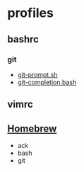 # profiles


## bashrc

### git
+ [git-prompt.sh](https://github.com/git/git/blob/master/contrib/completion/git-prompt.sh)
+ [git-completion.bash](https://github.com/git/git/blob/master/contrib/completion/git-completion.bash)

## vimrc

## [Homebrew](http://brew.sh)
* ack
* bash
* git
